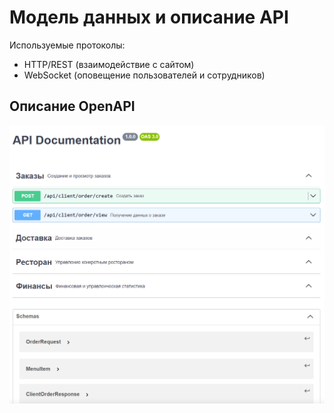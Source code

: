 # Модель данных и описание API

Используемые протоколы:
- HTTP/REST (взаимодействие с сайтом)
- WebSocket (оповещение пользователей и сотрудников)

## Описание OpenAPI
![Описание API в формате OpenAPI](./images/swagger.png)